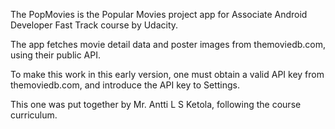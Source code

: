 The PopMovies is the Popular Movies project app for Associate Android Developer Fast Track course by Udacity.

The app fetches movie detail data and poster images from themoviedb.com, using their public API.

To make this work in this early version, one must obtain a valid API key from themoviedb.com, 
and introduce the API key to Settings. 

This one was put together by Mr. Antti L S Ketola, following the course curriculum. 

